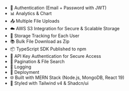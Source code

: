 

- 🔐 Authentication (Email + Password with JWT)
- 📊 Analytics & Chart
- 📤 Multiple File Uploads
- ☁️ AWS S3 Integration for Secure & Scalable Storage
- 💾 Storage Tracking for Each User
- 📚 Bulk File Download as Zip
- 📦 TypeScript SDK Published to npm
- 🔑 API Key Authentication for Secure Access
- 📅 Pagination & File Search
- 📝 Logging
- 🚀 Deployment
- 🌐 Built with MERN Stack (Node.js, MongoDB, React 19)
- 🎨 Styled with Tailwind v4 & Shadcn/ui
